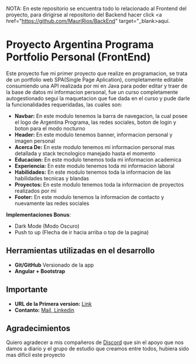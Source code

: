 NOTA: En este repositorio se encuentra todo lo relacionado al Frontend del proyecto, para dirigirse al repositorio del Backend hacer click <a href="https://github.com/MauriRios/BackEnd" target="_blank>aquí.</a>

<h1>Proyecto Argentina Programa Portfolio Personal (FrontEnd)</h1>

Este proyecto fue mi primer proyecto que realize en programacion, se trata de un portfolio web SPA(Single Page Aplication), completamente editable consumiendo una API realizada por mi en Java para poder editar y traer de la base de datos mi informacion personal, fue un curso completamente autogestionado segui la maquetacion que fue dada en el curso y pude darle la funcionalidades requeridadas, las cuales son:

- <b>Navbar:</b> En este modulo tenemos la barra de navegacion, la cual posee el logo de Argentina Programa, las redes sociales, boton de login y boton para el modo nocturno
- <b>Header:</b> En este modulo tenemos banner, informacion personal y imagen personal
- <b>Acerca De:</b> En este modulo tenemos mi informacion personal mas detallada y stack tecnologico manejado hasta el momento
- <b>Educacion:</b> En este modulo tenemos toda mi informacion academica
- <b>Experiencia:</b> En este modulo tenemos toda mi informacion laboral
- <b>Habilidades:</b> En este modulo tenemos toda la informacion de las habilidades tecnicas y blandas
- <b>Proyectos:</b> En este modulo tenemos toda la informacion de proyectos realizados por mi
- <b>Footer:</b> En este modulo tenemos la informacion de contacto y nuevamente las redes sociales

<b>Implementaciones Bonus</b>: 

- Dark Mode (Modo Oscuro)
- Push to up (Flecha de ir hacia arriba o top de la pagina)

<h2>Herramientas utilizadas en el desarrollo</h2>

- <b>Git/GitHub</b> Versionado de la app
- <b>Angular + Bootstrap</b> 

## Importante

- <b>URL de la Primera version:</b> <a href="https://mauriciorios-c84ac.web.app/home" target="_blank"> Link</a>
- <b>Contanto:</b> <a href="mailto:mauri.rios991@gmail.com" target="_blank"> Mail</a>,<a href="https://www.linkedin.com/in/mauri-rios/" target="_blank"> Linkedin</a>

## Agradecimientos

Quiero agradecer a mis compañeros de <a href="https://discord.gg/UBCGfbmq" target="_blank">Discord</a> que sin el apoyo que nos damos a diario y el grupo de estudio que creamos entre todos, hubiera sido mas dificil este proyecto 



